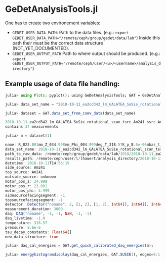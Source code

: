# GeDetAnalysisTools.jl 

One has to create two environement variables:

- `GEDET_USER_DATA_PATH`: Path to the data files. (e.g.: `export GEDET_USER_DATA_PATH="/remote/ceph/group/gedet/data/lab"`) 
Inside this path their must be the correct data structure (NOT_YET_DOCUMENTED).
- `GEDET_USER_OUTPUT_PATH` Path to where output should be produced. (e.g.: `export GEDET_USER_OUTPUT_PATH="/remote/ceph/user/<u>/<username>/analysis_directory"`)

## Example usage of data file handling:
```julia
julia> using Plots; pyplot(); using GeDetAnalysisTools; GAT = GeDetAnalysisTools

julia> data_set_name = "2018-10-11_ea2cd342_lm_GALATEA_SuSie_rotational_scan_tsrc_Am241_ssrc_Am241_r23_z35";

julia> dataset = GAT.data_set_from_conv_data(data_set_name)

2018-10-11_ea2cd342_lm_GALATEA_SuSie_rotational_scan_tsrc_Am241_ssrc_Am241_r23_z35
contains 37 measurements

julia> m = dataset[1]

name: R_023.001mm_Z_034.998mm_Phi_004.999deg_T_318.57K_p_8.6e-06mbar_t_3600sec
data_set_name: 2018-10-11_ea2cd342_lm_GALATEA_SuSie_rotational_scan_tsrc_Am241_ssrc_Am241_r23_z35
path_to_raw_data: /remote/ceph/group/gedet/data/lab/2018/2018-10-11_ea2cd342_lm_GALATEA_SuSie_rotational_scan_tsrc_Am241_ssrc_Am241_r23_z35/raw_data
results_path: /remote/ceph/user/l/lhauert/analysis_directory/2018-10-11_ea2cd342_lm_GALATEA_SuSie_rotational_scan_tsrc_Am241_ssrc_Am241_r23_z35
datetime: 2018-10-11T14:56:19
side_source: Am241
top_source: Am241
outside_source: unknown
motor_pos_z: 34.998
motor_pos_r: 23.001
motor_pos_phi: 4.999
sidesourcefacingsegment: -1
topsourcefacingsegment: -1
detector: Detector("noname", 2, [1, 2], [1, 2], Int64[], Int64[], Int64[], Int64[])
measurement_duration: 3600
daq: DAQ("noname", -1, -1, NaN, -1, -1)
daq_livetime: -1.0
temperature: 318.57
pressure: 8.6e-6
tau_decay_constants: Float64[]
new_data_structure: true

julia> daq_cal_energies = GAT.get_quick_calibrated_daq_energies(m);

julia> energyhistogramdisplay(daq_cal_energies, GAT.SUSIE(), edges=0:1:6000) # @userplot recipe
```
